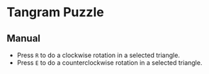 # Tangram Puzzle

## Manual

  - Press `R` to do a clockwise rotation in a selected triangle.
  - Press `E` to do a counterclockwise rotation in a selected triangle.